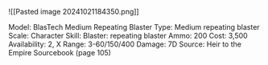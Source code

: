 ![[Pasted image 20241021184350.png]]

Model: BlasTech Medium Repeating
Blaster
Type: Medium repeating blaster
Scale: Character
Skill: Blaster: repeating blaster
Ammo: 200
Cost: 3,500
Availability: 2, X
Range: 3-60/150/400
Damage: 7D
Source: Heir to the Empire
Sourcebook (page 105)